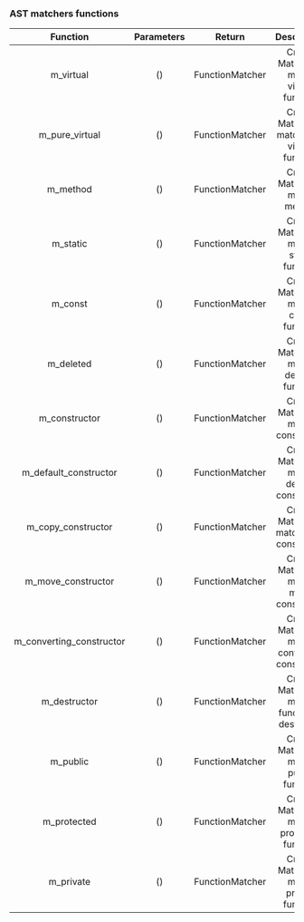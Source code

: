### AST matchers functions

|         Function         | Parameters |     Return      |                  Description                   |
| :----------------------: | :--------: | :-------------: | :--------------------------------------------: |
|        m_virtual         |     ()     | FunctionMatcher |    Create Matcher to match virtual function    |
|      m_pure_virtual      |     ()     | FunctionMatcher | Create Matcher to match pure virtual function  |
|         m_method         |     ()     | FunctionMatcher |         Create Matcher to match method         |
|         m_static         |     ()     | FunctionMatcher |    Create Matcher to match static function     |
|         m_const          |     ()     | FunctionMatcher |     Create Matcher to match const function     |
|        m_deleted         |     ()     | FunctionMatcher |    Create Matcher to match deleted function    |
|      m_constructor       |     ()     | FunctionMatcher |      Create Matcher to match constructor       |
|  m_default_constructor   |     ()     | FunctionMatcher |  Create Matcher to match default constructor   |
|    m_copy_constructor    |     ()     | FunctionMatcher |    Create Matcher to match copy constructor    |
|    m_move_constructor    |     ()     | FunctionMatcher |    Create Matcher to match move constructor    |
| m_converting_constructor |     ()     | FunctionMatcher | Create Matcher to match converting constructor |
|       m_destructor       |     ()     | FunctionMatcher | Create Matcher to match function is destructor |
|         m_public         |     ()     | FunctionMatcher |    Create Matcher to match public function     |
|       m_protected        |     ()     | FunctionMatcher |   Create Matcher to match protected function   |
|        m_private         |     ()     | FunctionMatcher |    Create Matcher to match private function    |